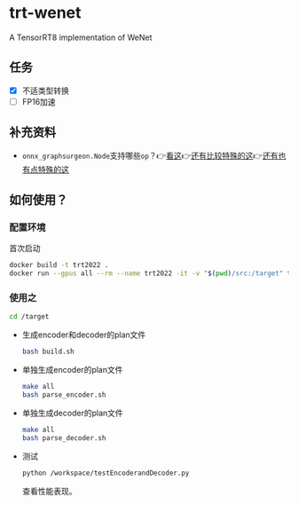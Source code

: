 # trt-wenet
A TensorRT8 implementation of WeNet

## 任务

* [x] 不适类型转换
* [ ] FP16加速

## 补充资料

* `onnx_graphsurgeon.Node`支持哪些`op`？👉[看这](https://github.com/NVIDIA/TensorRT/blob/052281f0ab795b6c1a19047dc8a449cd397995a9/tools/onnx-graphsurgeon/onnx_graphsurgeon/ir/graph.py#L521)👉[还有比较特殊的这](https://github.com/NVIDIA/TensorRT/blob/f4a8635399adbfc9264707e9af4535d55829d956/tools/onnx-graphsurgeon/onnx_graphsurgeon/ir/graph.py#L632)👉[还有也有点特殊的这](https://github.com/NVIDIA/TensorRT/blob/f4a8635399adbfc9264707e9af4535d55829d956/tools/onnx-graphsurgeon/onnx_graphsurgeon/ir/graph.py#L570)

## 如何使用？

### 配置环境

首次启动

```sh
docker build -t trt2022 .
docker run --gpus all --rm --name trt2022 -it -v "$(pwd)/src:/target" trt2022 bash
```

### 使用之

```bash
cd /target
```

- 生成encoder和decoder的plan文件

  ```bash
  bash build.sh
  ```

- 单独生成encoder的plan文件

  ```bash
  make all
  bash parse_encoder.sh
  ```

- 单独生成decoder的plan文件

  ```bash
  make all
  bash parse_decoder.sh
  ```

- 测试

  ```bash
  python /workspace/testEncoderandDecoder.py
  ```

  查看性能表现。
